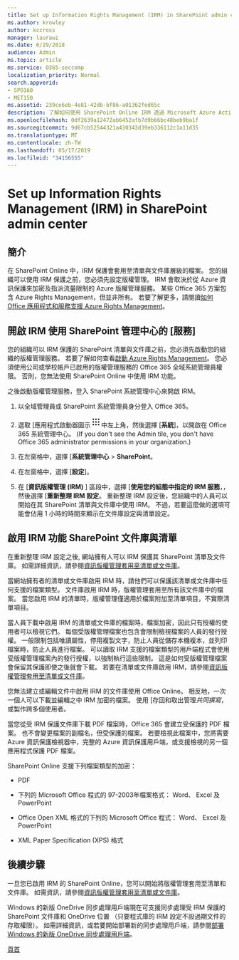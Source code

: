 ```yaml
---
title: Set up Information Rights Management (IRM) in SharePoint admin center
ms.author: krowley
author: kccross
manager: laurawi
ms.date: 6/29/2018
audience: Admin
ms.topic: article
ms.service: O365-seccomp
localization_priority: Normal
search.appverid:
- SPO160
- MET150
ms.assetid: 239ce6eb-4e81-42db-bf86-a01362fed65c
description: 了解如何使用 SharePoint Online IRM 透過 Microsoft Azure Active Directory Rights Management Services (RMS) 來保護 SharePoint 清單與文件庫。
ms.openlocfilehash: 0df2639a12472ab6452afb7d9b66bc48beb9ba1f
ms.sourcegitcommit: 9d67cb52544321a430343d39eb336112c1a11d35
ms.translationtype: MT
ms.contentlocale: zh-TW
ms.lasthandoff: 05/17/2019
ms.locfileid: "34156555"
---
```

# <a name="set-up-information-rights-management-irm-in-sharepoint-admin-center"></a>Set up Information Rights Management (IRM) in SharePoint admin center

## <a name="introduction"></a>簡介

在 SharePoint Online 中，IRM 保護會套用至清單與文件庫層級的檔案。 您的組織可以使用 IRM 保護之前，您必須先設定版權管理。 IRM 會取決於從 Azure 資訊保護來加密及指派流量限制的 Azure 版權管理服務。 某些 Office 365 方案包含 Azure Rights Management，但並非所有。 若要了解更多，請閱讀[如何 Office 應用程式和服務支援 Azure Rights Management](https://docs.microsoft.com/azure/information-protection/understand-explore/office-apps-services-support)。
  
## <a name="turn-on-irm-service-using-sharepoint-admin-center"></a>開啟 IRM 使用 SharePoint 管理中心的 [服務]

您的組織可以 IRM 保護的 SharePoint 清單與文件庫之前，您必須先啟動您的組織的版權管理服務。 若要了解如何查看[啟動 Azure Rights Management](https://docs.microsoft.com/information-protection/deploy-use/activate-service)。 您必須使用公司或學校帳戶已啟用的版權管理服務的 Office 365 全域系統管理員權限。 否則，您無法使用 SharePoint Online 中使用 IRM 功能。
  
之後啟動版權管理服務，登入 SharePoint 系統管理中心來開啟 IRM。
  
1. 以全域管理員或 SharePoint 系統管理員身分登入 Office 365。
    
2. 選取 [應用程式啟動器圖示![Office 365 中的應用程式啟動器圖示](media/e5aee650-c566-4100-aaad-4cc2355d909f.png)中左上角，然後選擇 [**系統**]，以開啟在 Office 365 系統管理中心。 (If you don't see the Admin tile, you don't have Office 365 administrator permissions in your organization.) 
    
3. 在左窗格中，選擇 [**系統管理中心** \> **SharePoint**。
    
4. 在左窗格中，選擇 [**設定**]。
    
5. 在 [**資訊版權管理 (IRM)** ] 區段中，選擇 [**使用您的組態中指定的 IRM 服務**，，然後選擇 [**重新整理 IRM 設定**。 重新整理 IRM 設定後，您組織中的人員可以開始在其 SharePoint 清單與文件庫中使用 IRM。 不過，若要這麼做的選項可能會佔用 1 小時的時間來顯示在文件庫設定與清單設定。
    
## <a name="irm-enable-sharepoint-document-libraries-and-lists"></a>啟用 IRM 功能 SharePoint 文件庫與清單
<a name="__toc220831191"> </a>

在重新整理 IRM 設定之後, 網站擁有人可以 IRM 保護其 SharePoint 清單及文件庫。 如需詳細資訊，請參閱[資訊版權管理套用至清單或文件庫](apply-irm-to-a-list-or-library.md)。
  
當網站擁有者的清單或文件庫啟用 IRM 時，請他們可以保護該清單或文件庫中任何支援的檔案類型。 文件庫啟用 IRM 時，版權管理套用至所有該文件庫中的檔案。 當您啟用 IRM 的清單時，版權管理僅適用於檔案附加至清單項目，不實際清單項目。
  
當人員下載中啟用 IRM 的清單或文件庫的檔案時，檔案加密，因此只有授權的使用者可以檢視它們。 每個受版權管理檔案也包含會限制檢視檔案的人員的發行授權。 一般限制包括唯讀屬性，停用複製文字，防止人員從儲存本機複本，並列印檔案時，防止人員進行檔案。 可以讀取 IRM 支援的檔案類型的用戶端程式會使用受版權管理檔案內的發行授權，以強制執行這些限制。 這是如何受版權管理檔案會保留其保護即使之後就會下載。 若要在清單或文件庫啟用 IRM，請參閱[資訊版權管理套用至清單或文件庫](apply-irm-to-a-list-or-library.md)。
  
您無法建立或編輯文件中啟用 IRM 的文件庫使用 Office Online。 相反地，一次一個人可以下載並編輯之中 IRM 加密的檔案。 使用 [存回和取出管理*共同撰寫*，或製作跨多個使用者。 
  
當您從受 IRM 保護文件庫下載 PDF 檔案時，Office 365 會建立受保護的 PDF 檔案。 也不會變更檔案的副檔名，但受保護的檔案。 若要檢視此檔案中，您將需要 Azure 資訊保護檢視器中，完整的 Azure 資訊保護用戶端，或支援檢視的另一個應用程式保護 PDF 檔案。 
  
SharePoint Online 支援下列檔案類型的加密：
  
- PDF
    
- 下列的 Microsoft Office 程式的 97-2003年檔案格式： Word、 Excel 及 PowerPoint
    
- Office Open XML 格式的下列的 Microsoft Office 程式： Word、 Excel 及 PowerPoint
    
- XML Paper Specification (XPS) 格式
    
## <a name="next-steps"></a>後續步驟
<a name="__toc220831191"> </a>

一旦您已啟用 IRM 的 SharePoint Online，您可以開始將版權管理套用至清單和文件庫。 如需資訊，請參閱[資訊版權管理套用至清單或文件庫](apply-irm-to-a-list-or-library.md)。
  
Windows 的新版 OneDrive 同步處理用戶端現在可支援同步處理受 IRM 保護的 SharePoint 文件庫和 OneDrive 位置 （只要程式庫的 IRM 設定不設過期文件的存取權限）。 如需詳細資訊，或若要開始部署新的同步處理用戶端，請參閱[部署 Windows 的新版 OneDrive 同步處理用戶端](https://support.office.com/article/3f3a511c-30c6-404a-98bf-76f95c519668)。
  
[頁首](#introduction)  

